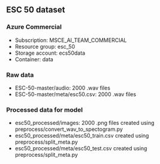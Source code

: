 ## ESC 50 dataset
### Azure Commercial
* Subscription: MSCE_AI_TEAM_COMMERCIAL
* Resource group: esc_50
* Storage account: ecs50data
* Container: data

### Raw data
* ESC-50-master/audio: 2000 .wav files
* ESC-50-master/meta/esc50.csv: 2000 .wav files

### Processed data for model
* esc50_processed/images: 2000 .png files created using preprocess/convert_wav_to_spectogram.py
* esc50_processed/meta/esc50_train.csv created using preprocess/split_meta.py
* esc50_processed/meta/esc50_test.csv created using preprocess/split_meta.py
